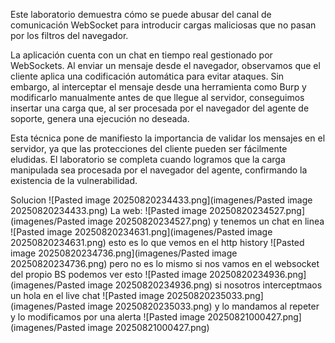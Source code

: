 Este laboratorio demuestra cómo se puede abusar del canal de comunicación WebSocket para introducir cargas maliciosas que no pasan por los filtros del navegador.

La aplicación cuenta con un chat en tiempo real gestionado por WebSockets. Al enviar un mensaje desde el navegador, observamos que el cliente aplica una codificación automática para evitar ataques. Sin embargo, al interceptar el mensaje desde una herramienta como Burp y modificarlo manualmente antes de que llegue al servidor, conseguimos insertar una carga que, al ser procesada por el navegador del agente de soporte, genera una ejecución no deseada.

Esta técnica pone de manifiesto la importancia de validar los mensajes en el servidor, ya que las protecciones del cliente pueden ser fácilmente eludidas. El laboratorio se completa cuando logramos que la carga manipulada sea procesada por el navegador del agente, confirmando la existencia de la vulnerabilidad.

Solucion
![Pasted image 20250820234433.png](imagenes/Pasted image 20250820234433.png)
La web:
![Pasted image 20250820234527.png](imagenes/Pasted image 20250820234527.png)
y tenemos un chat en linea
![Pasted image 20250820234631.png](imagenes/Pasted image 20250820234631.png)
esto es lo que vemos en el http history 
![Pasted image 20250820234736.png](imagenes/Pasted image 20250820234736.png)
pero no es lo mismo si nos vamos en el websocket del propio BS podemos ver esto
![Pasted image 20250820234936.png](imagenes/Pasted image 20250820234936.png)
si nosotros interceptmaos un hola en el live chat
![Pasted image 20250820235033.png](imagenes/Pasted image 20250820235033.png)
y lo mandamos al repeter
y lo modificamos por una alerta
![Pasted image 20250821000427.png](imagenes/Pasted image 20250821000427.png)